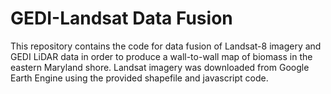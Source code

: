 # GEDI-Landsat Data Fusion

This repository contains the code for data fusion of Landsat-8 imagery and GEDI LiDAR data in order to produce a wall-to-wall map of biomass in the eastern Maryland shore.
Landsat imagery was downloaded from Google Earth Engine using the provided shapefile and javascript code.
